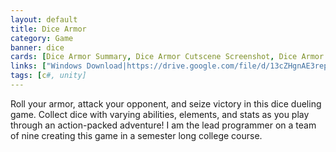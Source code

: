 ```yaml
---
layout: default
title: Dice Armor
category: Game
banner: dice
cards: [Dice Armor Summary, Dice Armor Cutscene Screenshot, Dice Armor Publishing, Dice Armor Mobile Screenshot]
links: ["Windows Download|https://drive.google.com/file/d/13cZHgnAE3repjo2c4fvWEwx_tjuhPKUG/view?usp=sharing", "Android Download|https://drive.google.com/file/d/1gYum6VsBcLgbE9hAub8gzoobLSiVIayx/view?usp=sharing"]
tags: [c#, unity]
---
```

Roll your armor, attack your opponent, and seize victory in this dice dueling game. Collect dice with varying abilities, elements, and stats as you play through an action-packed adventure! I am the lead programmer on a team of nine creating this game in a semester long college course. 
